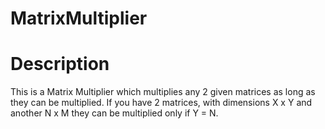 # MatrixMultiplier

# Description 
This is a Matrix Multiplier which multiplies any 2 given matrices as long as they can be multiplied. If you have 2 matrices, with dimensions X x Y and another N x M they can be multiplied only if Y = N. 
